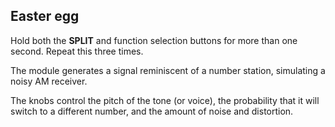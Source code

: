 ## Easter egg

Hold both the **SPLIT** and function selection buttons for more than one second. Repeat this three times.

The module generates a signal reminiscent of a number station, simulating a noisy AM receiver.

The knobs control the pitch of the tone (or voice), the probability that it will switch to a different number, and the amount of noise and distortion.